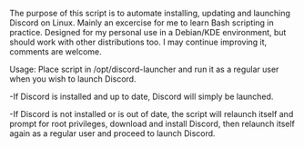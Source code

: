 The purpose of this script is to automate installing, updating and launching Discord on Linux. Mainly an excercise for me to learn Bash scripting in practice. Designed for my personal use in a Debian/KDE environment, but should work with other distributions too. I may continue improving it, comments are welcome.

Usage: Place script in /opt/discord-launcher and run it as a regular user when you wish to launch Discord.

-If Discord is installed and up to date, Discord will simply be launched.

-If Discord is not installed or is out of date, the script will relaunch itself and prompt for root privileges, download and install Discord, then relaunch itself again as a regular user and proceed to launch Discord.

